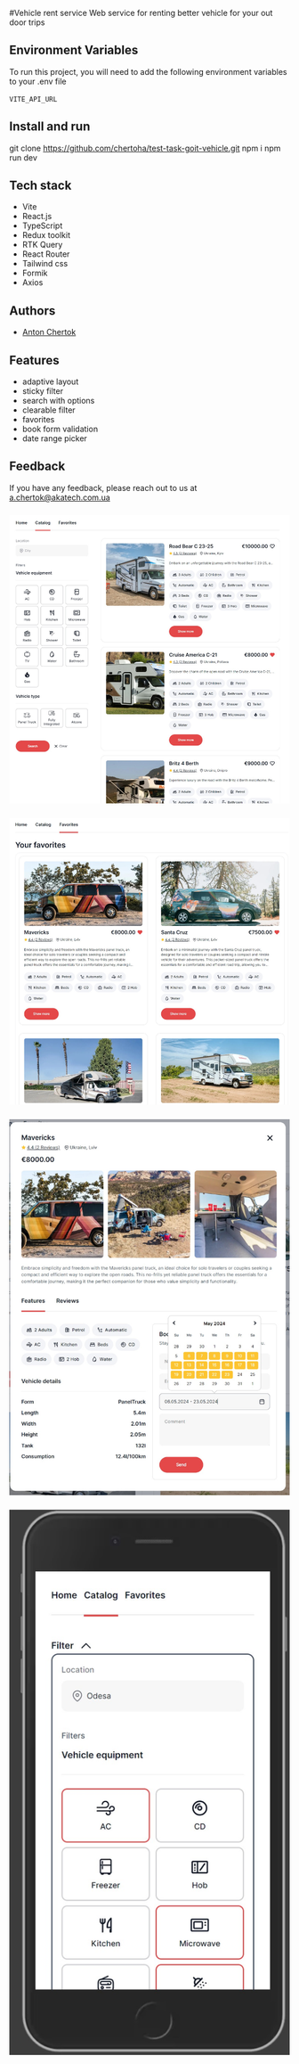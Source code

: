 #Vehicle rent service
Web service for renting better vehicle for your out door trips

## Environment Variables

To run this project, you will need to add the following environment variables to your .env file

`VITE_API_URL`

## Install and run

git clone https://github.com/chertoha/test-task-goit-vehicle.git
npm i
npm run dev

## Tech stack

- Vite
- React.js
- TypeScript
- Redux toolkit
- RTK Query
- React Router
- Tailwind css
- Formik
- Axios

## Authors

- [Anton Chertok](https://github.com/chertoha)

## Features

- adaptive layout
- sticky filter
- search with options
- clearable filter
- favorites
- book form validation
- date range picker

## Feedback

If you have any feedback, please reach out to us at a.chertok@akatech.com.ua

###

![Catalog page](/screenshots/catalog_page.jpg)

###

![Favorites page](/screenshots/favorites_page.jpg)

###

![Modal window](/screenshots/modal_window.jpg)

###

![Adaptive filter](/screenshots/adaptive_filter.jpg)
